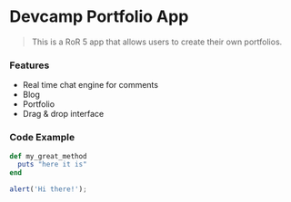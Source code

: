 # Devcamp Portfolio App

<!-- markdowntutorial.com
### daringfireball.net 

This README would normally document whatever steps are necessary to get the
application up and running.

Things you may want to cover:

* Ruby version

* System dependencies

* Configuration

* Database creation

* Database initialization

* How to run the test suite

* Services (job queues, cache servers, search engines, etc.)

* Deployment instructions

* ...

-->

> This is a RoR 5 app that allows users to create their own portfolios.

### Features

- Real time chat engine for comments
- Blog
- Portfolio
- Drag & drop interface

### Code Example

```ruby
def my_great_method
  puts "here it is"
end
```

```javascript
alert('Hi there!');
```